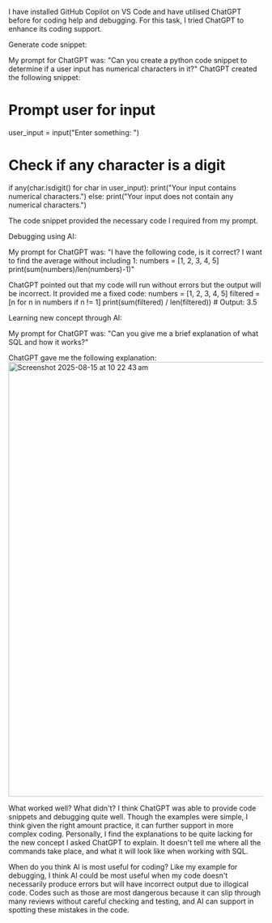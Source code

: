 I have installed GitHub Copilot on VS Code and have utilised ChatGPT before for coding help and debugging. For this task, I tried ChatGPT to enhance its coding support. 

Generate code snippet:

My prompt for ChatGPT was:
"Can you create a python code snippet to determine if a user input has numerical characters in it?"
ChatGPT created the following snippet:
# Prompt user for input
user_input = input("Enter something: ")

# Check if any character is a digit
if any(char.isdigit() for char in user_input):
    print("Your input contains numerical characters.")
else:
    print("Your input does not contain any numerical characters.")

The code snippet provided the necessary code I required from my prompt. 

Debugging using AI:

My prompt for ChatGPT was:
"I have the following code, is it correct? I want to find the average without including 1:
numbers = [1, 2, 3, 4, 5]
print(sum(numbers)/len(numbers)-1)"

ChatGPT pointed out that my code will run without errors but the output will be incorrect. It provided me a fixed code:
numbers = [1, 2, 3, 4, 5]
filtered = [n for n in numbers if n != 1]
print(sum(filtered) / len(filtered))  # Output: 3.5

Learning new concept through AI:

My prompt for ChatGPT was:
"Can you give me a brief explanation of what SQL and how it works?"

ChatGPT gave me the following explanation:
<img width="655" height="859" alt="Screenshot 2025-08-15 at 10 22 43 am" src="https://github.com/user-attachments/assets/20044798-8ba1-470e-835c-fc8f658a8490" />

What worked well? What didn't?
I think ChatGPT was able to provide code snippets and debugging quite well. Though the examples were simple, I think given the right amount practice, it can further support in more complex coding. Personally, I find the explanations to be quite lacking for the new concept I asked ChatGPT to explain. It doesn't tell me where all the commands take place, and what it will look like when working with SQL. 

When do you think AI is most useful for coding?
Like my example for debugging, I think AI could be most useful when my code doesn't necessarily produce errors but will have incorrect output due to illogical code. Codes such as those are most dangerous because it can slip through many reviews without careful checking and testing, and AI can support in spotting these mistakes in the code. 
